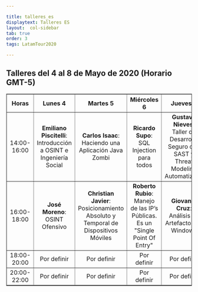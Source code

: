```yaml
---

title: talleres_es
displaytext: Talleres ES
layout:  col-sidebar
tab: true
order: 3
tags: LatamTour2020

---
```


## Talleres del 4 al 8 de Mayo de 2020 (Horario GMT-5)

<table width="100%" border="1" style="text-align:center;">
  <tr>
    <th width="10%" >Horas</th>
    <th width="18%">Lunes 4</th>
    <th width="18%">Martes 5</th>
    <th width="18%">Miércoles 6</th>
    <th width="18%">Jueves 7</th>
    <th width="18%">Viernes 8</th>
  </tr>
  <tr>
    <td>14:00-16:00</td>
    <td><b>Emiliano Piscitelli</b>:<br>Introducción a OSINT e Ingeniería Social</td>
    <td><b>Carlos Isaac</b>:<br>Haciendo una Aplicación Java Zombi</td>
    <td><b>Ricardo Supo</b>:<br>SQL Injection para todos</td>
    <td><b>Gustavo Nieves</b>:<br>Taller de Desarrollo Seguro con SAST y Threat Modeling Automatizado</td>
    <td><b>Cris Lima</b>:<br>Docker, un laboratorio de pentesting</td>
  </tr>
    <tr>
    <td>16:00-18:00</td>
    <td><b>José Moreno</b>:<br>OSINT Ofensivo</td>
    <td><b>Christian Javier</b>:<br>Posicionamiento Absoluto y Temporal de Dispositivos Móviles</td>
    <td><b>Roberto Rubio</b>:<br>Manejo de las IP’s Públicas. Es un "Single Point Of Entry"</td>
    <td><b>Giovanni Cruz</b>:<br>Análisis de Artefactos en Windows</td>
    <td><b>Mauricio Urizar</b>:<br>Análisis Forense a Windows</td>
  </tr>
    <tr>
    <td>18:00-20:00</td>
    <td>Por definir</td>
    <td>Por definir</td>
    <td>Por definir</td>
    <td>Por definir</td>
    <td>Por definir</td>
  </tr>
  <tr>
    <td>20:00-22:00</td>
    <td>Por definir</td>
    <td>Por definir</td>
    <td>Por definir</td>
    <td>Por definir</td>
    <td>Por definir</td>
  </tr>
 </table>